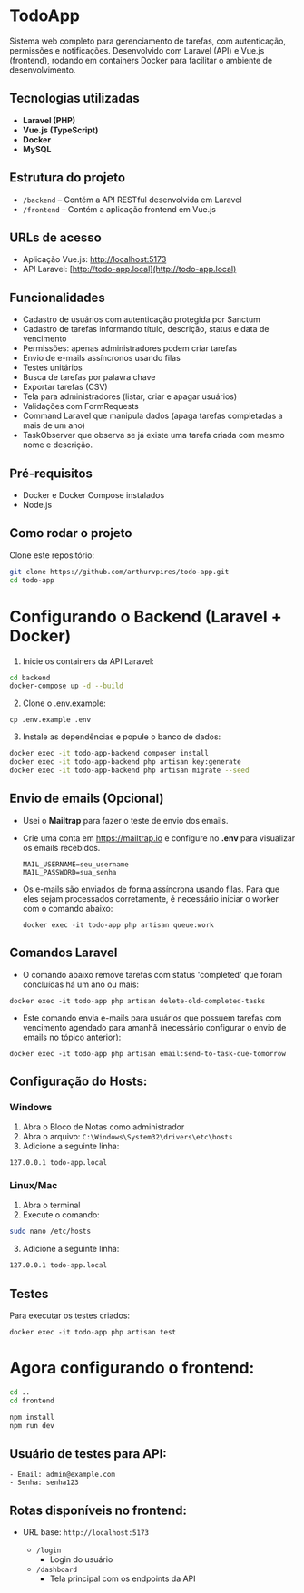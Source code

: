 # TodoApp

Sistema web completo para gerenciamento de tarefas, com autenticação, permissões e notificações. Desenvolvido com Laravel (API) e Vue.js (frontend), rodando em containers Docker para facilitar o ambiente de desenvolvimento.

## Tecnologias utilizadas

- **Laravel (PHP)** 
- **Vue.js (TypeScript)** 
- **Docker**
- **MySQL**

## Estrutura do projeto

- `/backend` – Contém a API RESTful desenvolvida em Laravel
- `/frontend` – Contém a aplicação frontend em Vue.js

## URLs de acesso

- Aplicação Vue.js: [http://localhost:5173](http://localhost:5173)
- API Laravel: [http://todo-app.local](http://todo-app.local)

## Funcionalidades

- Cadastro de usuários com autenticação protegida por Sanctum
- Cadastro de tarefas informando título, descrição, status e data de vencimento
- Permissões: apenas administradores podem criar tarefas
- Envio de e-mails assíncronos usando filas
- Testes unitários
- Busca de tarefas por palavra chave
- Exportar tarefas (CSV)
- Tela para administradores (listar, criar e apagar usuários)
- Validações com FormRequests
- Command Laravel que manipula dados (apaga tarefas completadas a mais de um ano)
- TaskObserver que observa se já existe uma tarefa criada com mesmo nome e descrição.

## Pré-requisitos

- Docker e Docker Compose instalados
- Node.js

## Como rodar o projeto

Clone este repositório:

```bash
git clone https://github.com/arthurvpires/todo-app.git
cd todo-app
```
# Configurando o Backend (Laravel + Docker)

1. Inicie os containers da API Laravel:

```bash
cd backend
docker-compose up -d --build
```

2. Clone o .env.example:
```
cp .env.example .env
```

3. Instale as dependências e popule o banco de dados:
 
```bash
docker exec -it todo-app-backend composer install
docker exec -it todo-app-backend php artisan key:generate
docker exec -it todo-app-backend php artisan migrate --seed
```
## Envio de emails (Opcional)
  - Usei o **Mailtrap** para fazer o teste de envio dos emails.
  - Crie uma conta em https://mailtrap.io e configure no **.env** para visualizar os emails recebidos. 
    
    ```
    MAIL_USERNAME=seu_username
    MAIL_PASSWORD=sua_senha
    ```
 - Os e-mails são enviados de forma assíncrona usando filas. Para que eles sejam processados corretamente, é necessário iniciar o worker com o comando abaixo:

   ```
   docker exec -it todo-app php artisan queue:work
   ````
## Comandos Laravel

  - O comando abaixo remove tarefas com status 'completed' que foram concluídas há um ano ou mais:
   ```
   docker exec -it todo-app php artisan delete-old-completed-tasks
   ````
  - Este comando envia e-mails para usuários que possuem tarefas com vencimento agendado para amanhã (necessário configurar o envio de emails no tópico anterior):
   ```
   docker exec -it todo-app php artisan email:send-to-task-due-tomorrow
   ````
 
## Configuração do Hosts:

  ### Windows
  1. Abra o Bloco de Notas como administrador
  2. Abra o arquivo: `C:\Windows\System32\drivers\etc\hosts`
  3. Adicione a seguinte linha:
  ```
  127.0.0.1 todo-app.local
  ```
  
  ### Linux/Mac
  1. Abra o terminal
  2. Execute o comando:
  ```bash
  sudo nano /etc/hosts
  ```
  3. Adicione a seguinte linha:
  ```bash
  127.0.0.1 todo-app.local
  ```

##  Testes

Para executar os testes criados:
  
```
docker exec -it todo-app php artisan test 
```

# Agora configurando o frontend:

```bash
cd ..
cd frontend
```

```bash
npm install
npm run dev
```

## Usuário de testes para API:
    - Email: admin@example.com
    - Senha: senha123

## Rotas disponíveis no frontend:

- URL base: `http://localhost:5173`

  - `/login`
    -  Login do usuário
  - `/dashboard`
     -  Tela principal com os endpoints da API 

   
   
